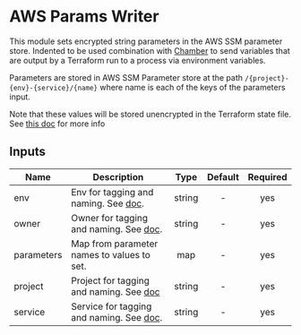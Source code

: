 # AWS Params Writer

This module sets encrypted string parameters in the AWS SSM parameter store. Indented to be used combination with [Chamber](https://github.com/segmentio/chamber)
to send variables that are output by a Terraform run to a process via environment variables.

Parameters are stored in AWS SSM Parameter store at the path `/{project}-{env}-{service}/{name}` where name
is each of the keys of the parameters input.

Note that these values will be stored unencrypted in the Terraform state file. See [this doc](https://www.terraform.io/docs/state/sensitive-data.html) for more info

<!-- START -->

## Inputs

| Name | Description | Type | Default | Required |
|------|-------------|:----:|:-----:|:-----:|
| env | Env for tagging and naming. See [doc](../README.md#consistent-tagging). | string | - | yes |
| owner | Owner for tagging and naming. See [doc](../README.md#consistent-tagging). | string | - | yes |
| parameters | Map from parameter names to values to set. | map | - | yes |
| project | Project for tagging and naming. See [doc](../README.md#consistent-tagging) | string | - | yes |
| service | Service for tagging and naming. See [doc](../README.md#consistent-tagging). | string | - | yes |

<!-- END -->
